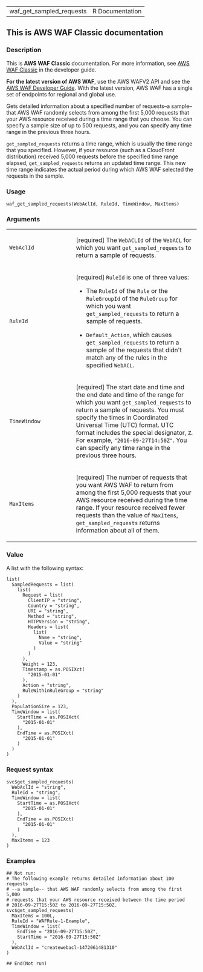 <table style="width: 100%;">
<tbody>
<tr class="odd">
<td>waf_get_sampled_requests</td>
<td style="text-align: right;">R Documentation</td>
</tr>
</tbody>
</table>

## This is AWS WAF Classic documentation

### Description

This is **AWS WAF Classic** documentation. For more information, see
[AWS WAF
Classic](https://docs.aws.amazon.com/waf/latest/developerguide/classic-waf-chapter.html)
in the developer guide.

**For the latest version of AWS WAF**, use the AWS WAFV2 API and see the
[AWS WAF Developer
Guide](https://docs.aws.amazon.com/waf/latest/developerguide/waf-chapter.html).
With the latest version, AWS WAF has a single set of endpoints for
regional and global use.

Gets detailed information about a specified number of requests–a
sample–that AWS WAF randomly selects from among the first 5,000 requests
that your AWS resource received during a time range that you choose. You
can specify a sample size of up to 500 requests, and you can specify any
time range in the previous three hours.

`get_sampled_requests` returns a time range, which is usually the time
range that you specified. However, if your resource (such as a
CloudFront distribution) received 5,000 requests before the specified
time range elapsed, `get_sampled_requests` returns an updated time
range. This new time range indicates the actual period during which AWS
WAF selected the requests in the sample.

### Usage

    waf_get_sampled_requests(WebAclId, RuleId, TimeWindow, MaxItems)

### Arguments

<table>
<colgroup>
<col style="width: 35%" />
<col style="width: 65%" />
</colgroup>
<tbody>
<tr class="odd">
<td><code id="waf_get_sampled_requests_:_WebAclId">WebAclId</code></td>
<td><p>[required] The <code>WebACLId</code> of the <code>WebACL</code>
for which you want <code>get_sampled_requests</code> to return a sample
of requests.</p></td>
</tr>
<tr class="even">
<td><code id="waf_get_sampled_requests_:_RuleId">RuleId</code></td>
<td><p>[required] <code>RuleId</code> is one of three values:</p>
<ul>
<li><p>The <code>RuleId</code> of the <code>Rule</code> or the
<code>RuleGroupId</code> of the <code>RuleGroup</code> for which you
want <code>get_sampled_requests</code> to return a sample of
requests.</p></li>
<li><p><code>Default_Action</code>, which causes
<code>get_sampled_requests</code> to return a sample of the requests
that didn't match any of the rules in the specified
<code>WebACL</code>.</p></li>
</ul></td>
</tr>
<tr class="odd">
<td><code
id="waf_get_sampled_requests_:_TimeWindow">TimeWindow</code></td>
<td><p>[required] The start date and time and the end date and time of
the range for which you want <code>get_sampled_requests</code> to return
a sample of requests. You must specify the times in Coordinated
Universal Time (UTC) format. UTC format includes the special designator,
<code>Z</code>. For example, <code>"2016-09-27T14:50Z"</code>. You can
specify any time range in the previous three hours.</p></td>
</tr>
<tr class="even">
<td><code id="waf_get_sampled_requests_:_MaxItems">MaxItems</code></td>
<td><p>[required] The number of requests that you want AWS WAF to return
from among the first 5,000 requests that your AWS resource received
during the time range. If your resource received fewer requests than the
value of <code>MaxItems</code>, <code>get_sampled_requests</code>
returns information about all of them.</p></td>
</tr>
</tbody>
</table>

### Value

A list with the following syntax:

    list(
      SampledRequests = list(
        list(
          Request = list(
            ClientIP = "string",
            Country = "string",
            URI = "string",
            Method = "string",
            HTTPVersion = "string",
            Headers = list(
              list(
                Name = "string",
                Value = "string"
              )
            )
          ),
          Weight = 123,
          Timestamp = as.POSIXct(
            "2015-01-01"
          ),
          Action = "string",
          RuleWithinRuleGroup = "string"
        )
      ),
      PopulationSize = 123,
      TimeWindow = list(
        StartTime = as.POSIXct(
          "2015-01-01"
        ),
        EndTime = as.POSIXct(
          "2015-01-01"
        )
      )
    )

### Request syntax

    svc$get_sampled_requests(
      WebAclId = "string",
      RuleId = "string",
      TimeWindow = list(
        StartTime = as.POSIXct(
          "2015-01-01"
        ),
        EndTime = as.POSIXct(
          "2015-01-01"
        )
      ),
      MaxItems = 123
    )

### Examples

    ## Not run: 
    # The following example returns detailed information about 100 requests
    # --a sample-- that AWS WAF randomly selects from among the first 5,000
    # requests that your AWS resource received between the time period
    # 2016-09-27T15:50Z to 2016-09-27T15:50Z.
    svc$get_sampled_requests(
      MaxItems = 100L,
      RuleId = "WAFRule-1-Example",
      TimeWindow = list(
        EndTime = "2016-09-27T15:50Z",
        StartTime = "2016-09-27T15:50Z"
      ),
      WebAclId = "createwebacl-1472061481310"
    )

    ## End(Not run)
